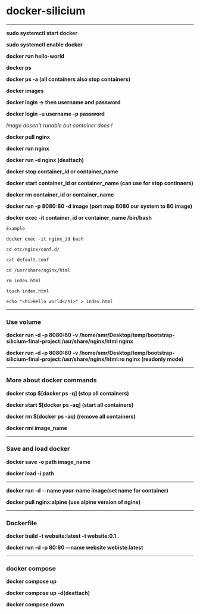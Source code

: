 # docker-silicium 

---

**sudo systemctl start docker**

**sudo systemctl enable docker**

**docker run hello-world**

**docker ps**

**docker ps -a (all containers also stop containers)**

**docker images**

**docker login -> then username and password**

**docker login -u username -p password**

*Image dosen't runable but container does !*

**docker pull nginx**

**docker run nginx**

**docker run -d nginx (deattach)**

**docker stop container_id or container_name**

**docker start container_id or container_name (can use for stop continaers)**

**docker rm container_id or container_name**

**docker run -p 8080:80 -d image (port map 8080 our system to 80 image)**

**docker exec -it container_id or container_name /bin/bash**

```
Example

docker exec -it nginx_id bash

cd etc/nginx/conf.d/

cat default.conf

cd /usr/share/nginx/html

rm index.html

touch index.html

echo "<h1>Hello world</h1>" > index.html

```

---

### Use volume

**docker run -d -p 8080:80 -v /home/smr/Desktop/temp/bootstrap-silicium-final-project:/usr/share/nginx/html nginx**

**docker run -d -p 8080:80 -v /home/smr/Desktop/temp/bootstrap-silicium-final-project:/usr/share/nginx/html:ro nginx (readonly mode)**

---
### More about docker commands

**docker stop $[docker ps -q] (stop all containers)**

**docker start $[docker ps -aq] (start all containers)**

**docker rm $(docker ps -aq) (remove all containers)**

**docker rmi image_name**

---
### Save and load docker

**docker save -o path image_name**

**docker load -i path**

---

**docker run -d --name your-name image(set name for container)**

**docker pull nginx:alpine (use alpine version of nginx)**

---

### Dockerfile

**docker build -t website:latest -t website:0.1 .**

**docker run -d -p 80:80 --name website webiste:latest**

---

### docker compose

**docker compose up**

**docker compose up -d(deattach)**

**docker compose down**

